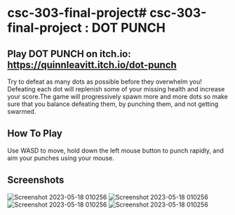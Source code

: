 # csc-303-final-project# csc-303-final-project : DOT PUNCH
## Play DOT PUNCH on itch.io: https://quinnleavitt.itch.io/dot-punch

Try to defeat as many dots as possible before they overwhelm you! Defeating each dot will replenish some of your missing health and increase your score.The game will progressively spawn more and more dots so make sure that you balance defeating them, by punching them, and not getting swarmed.

## How To Play
Use WASD to move, hold down the left mouse button to punch rapidly, and aim your punches using your mouse.

## Screenshots
![Screenshot 2023-05-18 010256](https://github.com/QuinnLeavitt/csc-303-final-project/assets/59779489/77ff17bd-3a0d-42a3-91d5-30f172a6825a)
![Screenshot 2023-05-18 010256](https://github.com/QuinnLeavitt/csc-303-final-project/assets/59779489/0b81d9b5-2643-48ce-bbaa-898832417cd6")
![Screenshot 2023-05-18 010256](https://github.com/QuinnLeavitt/csc-303-final-project/assets/59779489/b2f6f6be-844e-46ec-9d6d-58bad31edd99")
![Screenshot 2023-05-18 010256](https://github.com/QuinnLeavitt/csc-303-final-project/assets/59779489/22eaf315-4d2e-4dba-bc26-76058dd73602")
